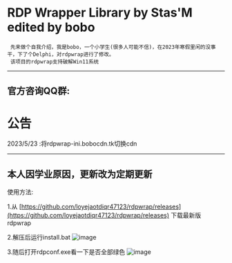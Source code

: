 # RDP Wrapper Library by Stas'M edited by bobo
     先来做个自我介绍，我是bobo，一个小学生(很多人可能不信)，在2023年寒假里闲的没事干，下了个Delphi，对rdpwrap进行了修改。
     该项目的rdpwrap支持破解Win11系统
 -------------------------------------------------------------------------------------------------------------
 官方咨询QQ群:
--------------------------------------------------------------------------------------------------------------

# 公告

2023/5/23 :将rdpwrap-ini.bobocdn.tk切换cdn

--------------------------------------------------------------------------------------------------------------

本人因学业原因，更新改为定期更新
-------------------------------------------------------------------------------------------------------------
使用方法:

1.从 [https://github.com/loyejaotdiqr47123/rdpwrap/releases](https://github.com/loyejaotdiqr47123/rdpwrap/releases) 下载最新版rdpwrap

2.解压后运行install.bat
![image](https://down.bobocdn.tk/?explorer/share/file&hash=54f0kRzmv2R3t7zShZ2CwB0FpoySEIzvVtOOOP4ML6Aqi-7OYsyUjt3GjdcBc8AWHQ)

3.随后打开rdpconf.exe看一下是否全部绿色
![image](https://down.bobocdn.tk/?explorer/share/file&hash=b70d22wIklA6eI7XhC_Xu9U9z2RRbyYVT3T1JeRuaJ9Fymx9X8yWj8fFCLd5kWf9LQ&name=/qq_pic_merged_1673522040483.jpg)



